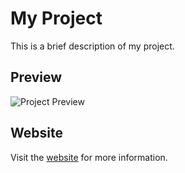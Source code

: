 # My Project

This is a brief description of my project.

## Preview

![Project Preview](https://i.imgur.com/EEC7lDw.png)

## Website

Visit the [website](https://barber-shop-one-theta.vercel.app/) for more information.
